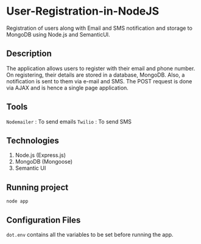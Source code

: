 # User-Registration-in-NodeJS
Registration of users along with Email and SMS notification and storage to MongoDB using Node.js and SemanticUI.  

## Description
The application allows users to register with their email and phone number. On registering, their details are stored in a database, MongoDB. Also, a notification is sent to them via e-mail and SMS. The POST request is done via AJAX and is hence a single page application.    

## Tools
`Nodemailer` : To send emails
`Twilio` : To send SMS

## Technologies
1. Node.js (Express.js)  
2. MongoDB (Mongoose)
3. Semantic UI

## Running project  
```
node app
```

## Configuration Files
`dot.env` contains all the variables to be set before running the app.


